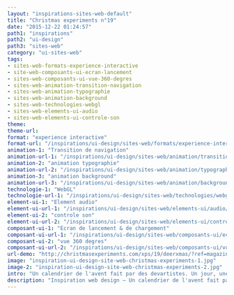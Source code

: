 ```yaml
---
layout: "inspirations-sites-web-default"
title: "Christmas experiments n°19"
date: "2015-12-22 01:24:57"
path1: "inspirations"
path2: "ui-design"
path3: "sites-web"
category: "ui-sites-web"
tags:
- sites-web-formats-experience-interactive
- site-web-composants-ui-ecran-lancement
- sites-web-composants-ui-vue-360-degres
- sites-web-animation-transition-navigation
- sites-web-animation-typographie
- sites-web-animation-background
- sites-web-technologies-webgl
- sites-web-elements-ui-audio
- sites-web-elements-ui-controle-son
theme:
theme-url:
format: "experience interactive"
format-url: "/inspirations/ui-design/sites-web/formats/experience-interactive/"
animation-1: "Transition de navigation"
animation-url-1: "/inspirations/ui-design/sites-web/animation/transition-navigation/"
animation-2: "animation typographie"
animation-url-2: "/inspirations/ui-design/sites-web/animation/typographie/"
animation-3: "animation background"
animation-url-3: "/inspirations/ui-design/sites-web/animation/background/"
technologie-1: "WebGL"
technologie-url-1: "/inspirations/ui-design/sites-web/technologies/webgl/"
element-ui-1: "Element audio"
element-ui-url-1: "/inspirations/ui-design/sites-web/elements-ui/audio/"
element-ui-2: "controle son"
element-ui-url-2: "/inspirations/ui-design/sites-web/elements-ui/controle-son/"
composant-ui-1: "Ecran de lancement & de chargement"
composant-ui-url-1: "/inspirations/ui-design/sites-web/composants-ui/ecran-lancement/"
composant-ui-2: "vue 360 degres"
composant-ui-url-2: "/inspirations/ui-design/sites-web/composants-ui/vue-360-degres/"
url-demo: "http://christmasexperiments.com/xps/19/deerxmas/?ref=magazineduwebdesign"
image: "inspiration-ui-design-site-web-christmas-experiments-1.jpg"
image-2: "inspiration-ui-design-site-web-christmas-experiments-2.jpg"
intro: "Un calendrier de l'avent fait par des devartistes. Un jour, une expérience. ❤ Le bon son."
description: "Inspiration web design – Un calendrier de l'avent fait par des devartistes. Un jour, une expérience. ❤ Le bon son."
---
```

